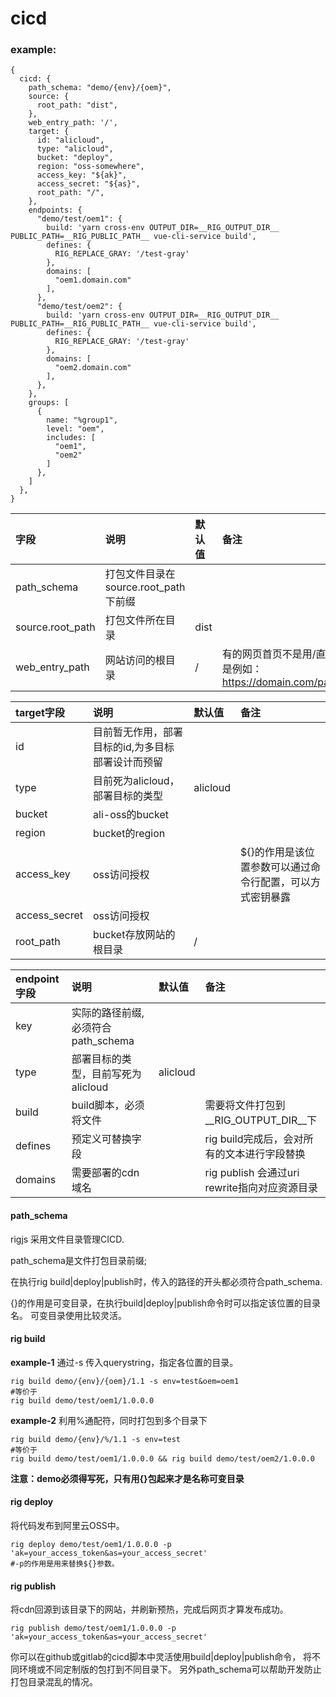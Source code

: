 # cicd
### example:
```json5
{
  cicd: {
    path_schema: "demo/{env}/{oem}",
    source: {
      root_path: "dist",
    },
    web_entry_path: '/',
    target: {
      id: "alicloud",
      type: "alicloud",
      bucket: "deploy",
      region: "oss-somewhere",
      access_key: "${ak}",
      access_secret: "${as}",
      root_path: "/",
    },
    endpoints: {
      "demo/test/oem1": {
        build: 'yarn cross-env OUTPUT_DIR=__RIG_OUTPUT_DIR__ PUBLIC_PATH=__RIG_PUBLIC_PATH__ vue-cli-service build',
        defines: {
          RIG_REPLACE_GRAY: '/test-gray'
        },
        domains: [
          "oem1.domain.com"
        ],
      },
      "demo/test/oem2": {
        build: 'yarn cross-env OUTPUT_DIR=__RIG_OUTPUT_DIR__ PUBLIC_PATH=__RIG_PUBLIC_PATH__ vue-cli-service build',
        defines: {
          RIG_REPLACE_GRAY: '/test-gray'
        },
        domains: [
          "oem2.domain.com"
        ],
      },
    },
    groups: [
      {
        name: "%group1",
        level: "oem",
        includes: [
          "oem1",
          "oem2"
        ]
      },
    ]
  },
}
```
|字段|说明|默认值|备注|
|:---|:---|:---|:---|
|path_schema|打包文件目录在source.root_path下前缀||
|source.root_path|打包文件所在目录|dist|
|web_entry_path|网站访问的根目录|/|有的网页首页不是用/直接访问，而是例如：https://domain.com/path_to_index|

|target字段|说明|默认值|备注|
|:---|:---|:---|:---|
|id|目前暂无作用，部署目标的id,为多目标部署设计而预留|||
|type|目前死为alicloud，部署目标的类型|alicloud||
|bucket|ali-oss的bucket|
|region|bucket的region|
|access_key|oss访问授权| |${}的作用是该位置参数可以通过命令行配置，可以方式密钥暴露|
|access_secret|oss访问授权| ||
|root_path|bucket存放网站的根目录|/| |

|endpoint字段|说明|默认值|备注|
|:---|:---|:---|:---|
|key|实际的路径前缀,必须符合path_schema|||
|type|部署目标的类型，目前写死为alicloud|alicloud||
|build|build脚本，必须将文件||需要将文件打包到__RIG_OUTPUT_DIR__下|
|defines|预定义可替换字段||rig build完成后，会对所有的文本进行字段替换|
|domains|需要部署的cdn域名||rig publish 会通过uri rewrite指向对应资源目录|

#### path_schema
rigjs 采用文件目录管理CICD.

path_schema是文件打包目录前缀;

在执行rig build|deploy|publish时，传入的路径的开头都必须符合path_schema.

{}的作用是可变目录，在执行build|deploy|publish命令时可以指定该位置的目录名。
可变目录使用比较灵活。

#### rig build
**example-1**
通过-s 传入querystring，指定各位置的目录。
```shell
rig build demo/{env}/{oem}/1.1 -s env=test&oem=oem1
#等价于
rig build demo/test/oem1/1.0.0.0
```
**example-2**
利用%通配符，同时打包到多个目录下
```shell
rig build demo/{env}/%/1.1 -s env=test
#等价于
rig build demo/test/oem1/1.0.0.0 && rig build demo/test/oem2/1.0.0.0
```
**注意：demo必须得写死，只有用{}包起来才是名称可变目录**

#### rig deploy
将代码发布到阿里云OSS中。
```shell
rig deploy demo/test/oem1/1.0.0.0 -p 'ak=your_access_token&as=your_access_secret'
#-p的作用是用来替换${}参数。
```
#### rig publish
将cdn回源到该目录下的网站，并刷新预热，完成后网页才算发布成功。
```shell
rig publish demo/test/oem1/1.0.0.0 -p 'ak=your_access_token&as=your_access_secret'
```

你可以在github或gitlab的cicd脚本中灵活使用build|deploy|publish命令，
将不同环境或不同定制版的包打到不同目录下。
另外path_schema可以帮助开发防止打包目录混乱的情况。


